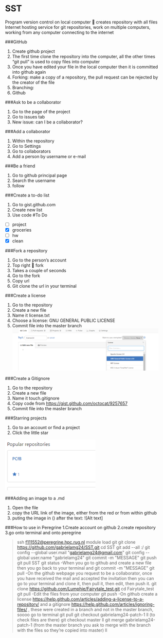 # SST
Program version control on local computer  creates repository with all files 
Internet hosting service for git repositories, work on multiple computers, working from any computer connecting to the internet

###GitHub
1.	Create github project
2.	The first time clone the repository into the computer, all the other times “git pull” is used to copy files into computer
3.	Once you have edited your file in the local computer then it is committed into github again 
4.	Forking: make a copy of a repository, the pull request can be rejected by the creator of the file 
5.	Branching: 
6.	Github 

###Ask to be a collaborator
1.	Go to the page of the project
2.	Go to issues tab
3.	New issue: can I be a collaborator? 

###Add a collaborator
1.	Within the repository
2.	Go to Settings
3.	Go to collaborators
4.	Add a person by username or e-mail 

###Be a friend
1.	Go to github principal page
2.	Search the username
3.	follow

###Create a to-do list 
1.	Go to gist.github.com
2.	Create new list
3.	Use code
		#To Do 
- [ ] project
- [x] groceries
- [ ] hw
- [x] clean

###Fork a repository
1.	Go to the person’s account
2.	Top right  fork
3.	Takes a couple of seconds
4.	Go to the fork
5.	Copy url 
6.	Git clone the url in your terminal

###Create a license 
1.	Go to the repository
2.	Create a new file
3.	Name it license.txt
4.	Choose a license: GNU GENERAL PUBLIC LICENSE
5.	Commit file into the master branch
![Alt text](https://github.com/gabrielamg24/GitHub-course/blob/images/license.png)

 
###Create a Gitignore
1.	Go to the repository
2.	Create a new file
3.	Name it touch.gitignore
4.	Copy code from https://gist.github.com/octocat/9257657
5.	Commit file into the master branch

###Starring projects
1.	Go to an account or find a project
2.	Click the little star

![Alt text](https://github.com/gabrielamg24/GitHub-course/blob/images/stars1.png)

###Adding an image to a .md
1.	Open the file 
2. 	copy the URL link of the image, either from the red or from within github 
3.	puting the image in () after the text: ![Alt text]

###How to use in Peregrine
1.Create account on github
2.create repository 
3.go onto terminal and onto peregrine 
>ssh f111552@peregrine.hpc.rug.nl
>module load git
>git clone https://github.com/gabrielamg24/SST.git
>cd SST
>git add --all :/
>git config --global user.mail "gabrielamg24@gmail.com"
>git config --global user.name "gabrielamg24"
>git commit -m "MESSAGE"
>git push
>git pull
>SST git status
-When you go to github and create a new file then you go back to your terminal and 
>git commit -m "MESSAGE"
>git pull
-On the github webpage you request to be a collaborator, once you have received the mail and accepted the invitation then you can go to your terminal and clone it, then pull it, then edit, then push it. 
>git clone https://github.com/Lumphie/Fairytale_test.git
>cd Fairytale_test
>git pull
-Edit the files from your computer
>git push 
-On github create a license https://help.github.com/articles/adding-a-license-to-a-repository/ and a gitignore https://help.github.com/articles/ignoring-files/ , these were created in a branch and not in the master branch, soooo go to terminal 
>git pull
>git checkout  gabrielamg24-patch-1
>ll (to check files are there) 
>git checkout master
>ll
>git merge gabrielamg24-patch-1 (from the master branch you ask to merge with the branch with the files so they’re copied into master)
>ll 

